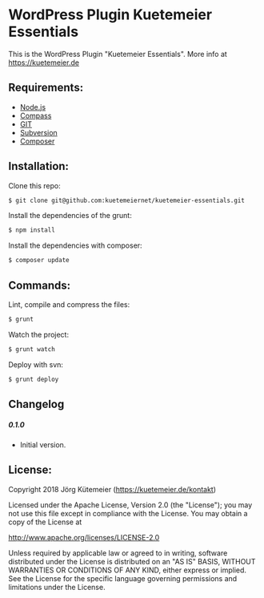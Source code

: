 # WordPress Plugin Kuetemeier Essentials #

This is the WordPress Plugin "Kuetemeier Essentials". More info at https://kuetemeier.de

## Requirements: ##

* [Node.js](http://nodejs.org/)
* [Compass](http://compass-style.org/)
* [GIT](http://git-scm.com/)
* [Subversion](http://subversion.apache.org/)
* [Composer](https://getcomposer.org/)

## Installation: ##

Clone this repo:

```bash
$ git clone git@github.com:kuetemeiernet/kuetemeier-essentials.git
```

Install the dependencies of the grunt:

```bash
$ npm install
```

Install the dependencies with composer:

```bash
$ composer update
```

## Commands: ##

Lint, compile and compress the files:

```bash
$ grunt
```

Watch the project:

```bash
$ grunt watch
```

Deploy with svn:

```bash
$ grunt deploy
```

## Changelog ##

##### 0.1.0 #####

* Initial version.

## License: ##

Copyright 2018 Jörg Kütemeier (https://kuetemeier.de/kontakt)

Licensed under the Apache License, Version 2.0 (the "License");
you may not use this file except in compliance with the License.
You may obtain a copy of the License at

  http://www.apache.org/licenses/LICENSE-2.0

Unless required by applicable law or agreed to in writing, software
distributed under the License is distributed on an "AS IS" BASIS,
WITHOUT WARRANTIES OR CONDITIONS OF ANY KIND, either express or implied.
See the License for the specific language governing permissions and
limitations under the License.